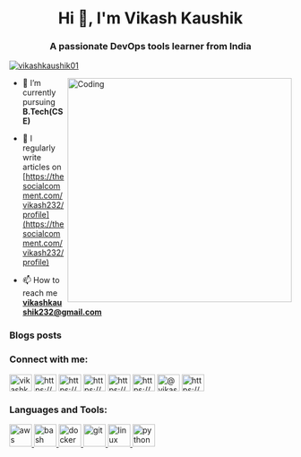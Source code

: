 <h1 align="center">Hi 👋, I'm Vikash Kaushik</h1>
<h3 align="center">A passionate DevOps tools learner from India</h3>

<p align="left"> <a href="https://twitter.com/vikashkaushik01" target="blank"><img src="https://img.shields.io/twitter/follow/vikashkaushik01?logo=twitter&style=for-the-badge" alt="vikashkaushik01" /></a> </p>
<img align="right" alt="Coding" width="400" src="https://www.einfochips.com/blog/wp-content/uploads/2017/02/DevOps-FAQ-1200x900.jpg">

- 🌱 I’m currently pursuing **B.Tech(CSE)**

- 📝 I regularly write articles on [https://thesocialcomment.com/vikash232/profile](https://thesocialcomment.com/vikash232/profile)

- 📫 How to reach me **vikashkaushik232@gmail.com**

### Blogs posts
<!-- BLOG-POST-LIST:START -->
<!-- BLOG-POST-LIST:END -->

<h3 align="left">Connect with me:</h3>
<p align="left">
<a href="https://twitter.com/vikashkaushik01" target="blank"><img align="center" src="https://cdn.jsdelivr.net/npm/simple-icons@3.0.1/icons/twitter.svg" alt="vikashkaushik01" height="30" width="40" /></a>
<a href="https://linkedin.com/in/https://www.linkedin.com/in/vikash-k-a17a19122/" target="blank"><img align="center" src="https://cdn.jsdelivr.net/npm/simple-icons@3.0.1/icons/linkedin.svg" alt="https://www.linkedin.com/in/vikash-k-a17a19122/" height="30" width="40" /></a>
<a href="https://stackoverflow.com/users/https://stackoverflow.com/users/14115500/vikash-kaushik" target="blank"><img align="center" src="https://cdn.jsdelivr.net/npm/simple-icons@3.0.1/icons/stackoverflow.svg" alt="https://stackoverflow.com/users/14115500/vikash-kaushik" height="30" width="40" /></a>
<a href="https://kaggle.com/https://www.kaggle.com/vikash232" target="blank"><img align="center" src="https://cdn.jsdelivr.net/npm/simple-icons@3.0.1/icons/kaggle.svg" alt="https://www.kaggle.com/vikash232" height="30" width="40" /></a>
<a href="https://fb.com/https://www.facebook.com/vikash8602/" target="blank"><img align="center" src="https://cdn.jsdelivr.net/npm/simple-icons@3.0.1/icons/facebook.svg" alt="https://www.facebook.com/vikash8602/" height="30" width="40" /></a>
<a href="https://instagram.com/https://www.instagram.com/_vkofficial__/" target="blank"><img align="center" src="https://cdn.jsdelivr.net/npm/simple-icons@3.0.1/icons/instagram.svg" alt="https://www.instagram.com/_vkofficial__/" height="30" width="40" /></a>
<a href="https://medium.com/@vikashkaushik232" target="blank"><img align="center" src="https://cdn.jsdelivr.net/npm/simple-icons@3.0.1/icons/medium.svg" alt="@vikashkaushik232" height="30" width="40" /></a>
<a href="https://www.youtube.com/c/https://www.youtube.com/channel/uchknlgztkqw6j0idaa9fr9q?view_as=subscriber" target="blank"><img align="center" src="https://cdn.jsdelivr.net/npm/simple-icons@3.0.1/icons/youtube.svg" alt="https://www.youtube.com/channel/uchknlgztkqw6j0idaa9fr9q?view_as=subscriber" height="30" width="40" /></a>
</p>

<h3 align="left">Languages and Tools:</h3>
<p align="left"> <a href="https://aws.amazon.com" target="_blank"> <img src="https://devicons.github.io/devicon/devicon.git/icons/amazonwebservices/amazonwebservices-original-wordmark.svg" alt="aws" width="40" height="40"/> </a> <a href="https://www.gnu.org/software/bash/" target="_blank"> <img src="https://www.vectorlogo.zone/logos/gnu_bash/gnu_bash-icon.svg" alt="bash" width="40" height="40"/> </a> <a href="https://www.docker.com/" target="_blank"> <img src="https://devicons.github.io/devicon/devicon.git/icons/docker/docker-original-wordmark.svg" alt="docker" width="40" height="40"/> </a> <a href="https://git-scm.com/" target="_blank"> <img src="https://www.vectorlogo.zone/logos/git-scm/git-scm-icon.svg" alt="git" width="40" height="40"/> </a> <a href="https://www.linux.org/" target="_blank"> <img src="https://devicons.github.io/devicon/devicon.git/icons/linux/linux-original.svg" alt="linux" width="40" height="40"/> </a> <a href="https://www.python.org" target="_blank"> <img src="https://devicons.github.io/devicon/devicon.git/icons/python/python-original.svg" alt="python" width="40" height="40"/> </a> </p>
